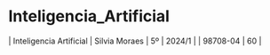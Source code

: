 # Inteligencia_Artificial
| Inteligencia Artificial | Silvia Moraes | 5º | 2024/1 |  | 98708-04 | 60 |
